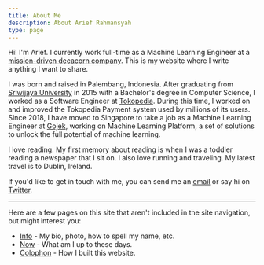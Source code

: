 ```yaml
---
title: About Me
description: About Arief Rahmansyah
type: page
---
```


Hi! I'm Arief. I currently work full-time as a Machine Learning Engineer at a [mission-driven decacorn company](https://gojek.com). This is my website where I write anything I want to share.

I was born and raised in Palembang, Indonesia. After graduating from [Sriwijaya University](https://unsri.ac.id) in 2015 with a Bachelor's degree in Computer Science, I worked as a Software Engineer at [Tokopedia](https://tokopedia.com). During this time, I worked on and improved the Tokopedia Payment system used by millions of its users. Since 2018, I have moved to Singapore to take a job as a Machine Learning Engineer at [Gojek](https://gojek.com), working on Machine Learning Platform, a set of solutions to unlock the full potential of machine learning.

I love reading. My first memory about reading is when I was a toddler reading a newspaper that I sit on. I also love running and traveling. My latest travel is to Dublin, Ireland.

If you'd like to get in touch with me, you can send me an [email](mailto:hi@ariefrahmansyah.dev) or say hi on [Twitter](https://twitter.com/ariefr23).

---

Here are a few pages on this site that aren't included in the site navigation, but might interest you:

- [Info](/info) - My bio, photo, how to spell my name, etc.
- [Now](/now) - What am I up to these days.
- [Colophon](/colophon) - How I built this website.
